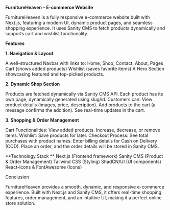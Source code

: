 **FurnitureHeaven – E-commerce Website**

FurnitureHeaven is a fully responsive e-commerce website built with Next.js, featuring a modern UI, dynamic product pages, and seamless shopping experience. It uses Sanity CMS to fetch products dynamically and supports cart and wishlist functionality.

**Features**

**1. Navigation & Layout**

A well-structured Navbar with links to:
Home, Shop, Contact, About, Pages
Cart (shows added products)
Wishlist (saves favorite items)
A Hero Section showcasing featured and top-picked products.

**2. Dynamic Shop Section**

Products are fetched dynamically via Sanity CMS API.
Each product has its own page, dynamically generated using slug/id.
Customers can:
View product details (images, price, description).
Add products to the cart (a message confirms the addition).
See real-time updates in the cart.

**3. Shopping & Order Management**

Cart Functionalities:
View added products.
Increase, decrease, or remove items.
Wishlist: Save products for later.
Checkout Process:
See total purchases with product names.
Enter billing details for Cash on Delivery (COD).
Place an order, and the order details will be stored in Sanity CMS.


**Technology Stack
**
Next.js (Frontend framework)
Sanity CMS (Product & Order Management)
Tailwind CSS (Styling)
ShadCN/UI (UI components)
React-Icons & FontAwesome (Icons)


Conclusion

FurnitureHeaven provides a smooth, dynamic, and responsive e-commerce experience. Built with Next.js and Sanity CMS, it offers real-time shopping features, order management, and an intuitive UI, making it a perfect online store solution.
